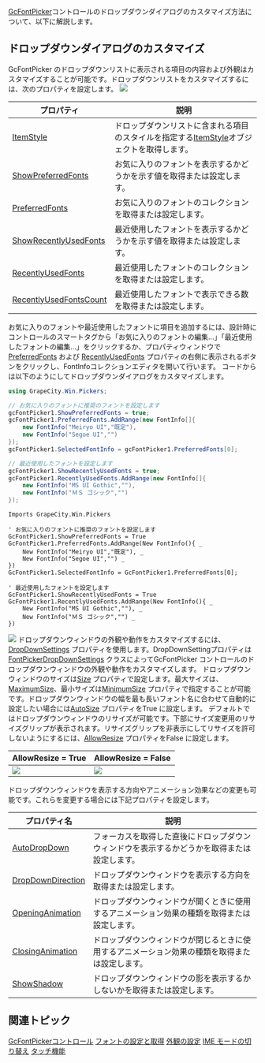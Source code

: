 [GcFontPicker](gcdocsite__documentlink?toc-item-id=e43e4abc-ad96-4c38-a0b2-e51fed3ddd9d)コントロールのドロップダウンダイアログのカスタマイズ方法について、以下に解説します。

## ドロップダウンダイアログのカスタマイズ

GcFontPicker のドロップダウンリストに表示される項目の内容および外観はカスタマイズすることが可能です。ドロップダウンリストをカスタマイズするには、次のプロパティを設定します。
![](/DOCUMENT_SITE_LINK_PREFIX_HERE/document-site-files/images/06fadbb1-c461-433a-b385-ae4966e56069/images/gcfontpicker.dropdownlist.png)

| プロパティ | 説明 |
| ----- | --- |
| [ItemStyle](gcdocsite__documentlink?toc-item-id=0159324c-d1db-4875-991b-0e07ae4adf56) | ドロップダウンリストに含まれる項目のスタイルを指定する[ItemStyle](gcdocsite__documentlink?toc-item-id=98445313-4ace-4d3a-bdcf-72d32769140c)オブジェクトを取得します。 |
| [ShowPreferredFonts](gcdocsite__documentlink?toc-item-id=1fbf2deb-60b6-4de0-9ac5-a428e88f6746) | お気に入りのフォントを表示するかどうかを示す値を取得または設定します。 |
| [PreferredFonts](gcdocsite__documentlink?toc-item-id=a371d9cc-2aae-48f7-a902-40ff34622015) | お気に入りのフォントのコレクションを取得または設定します。 |
| [ShowRecentlyUsedFonts](gcdocsite__documentlink?toc-item-id=ac515fab-d3be-4d1a-ab08-a3aa9d0ec361) | 最近使用したフォントを表示するかどうかを示す値を取得または設定します。 |
| [RecentlyUsedFonts](gcdocsite__documentlink?toc-item-id=e605947e-26b6-4290-a27e-6978e4edfa22) | 最近使用したフォントのコレクションを取得または設定します。 |
| [RecentlyUsedFontsCount](gcdocsite__documentlink?toc-item-id=b613ed8e-5bb5-455e-ba2e-ebfce2dde3ae) | 最近使用したフォントで表示できる数を取得または設定します。 |

お気に入りのフォントや最近使用したフォントに項目を追加するには、設計時にコントロールのスマートタグから「お気に入りのフォントの編集...」「最近使用したフォントの編集...」をクリックするか、プロパティウィンドウで [PreferredFonts](gcdocsite__documentlink?toc-item-id=a371d9cc-2aae-48f7-a902-40ff34622015) および [RecentlyUsedFonts](gcdocsite__documentlink?toc-item-id=e605947e-26b6-4290-a27e-6978e4edfa22) プロパティの右側に表示されるボタンをクリックし、FontInfoコレクションエディタを開いて行います。
コードからは以下のようにしてドロップダウンダイアログをカスタマイズします。

```csharp
using GrapeCity.Win.Pickers;

// お気に入りのフォントに推奨のフォントを設定します
gcFontPicker1.ShowPreferredFonts = true;
gcFontPicker1.PreferredFonts.AddRange(new FontInfo[]{
    new FontInfo("Meiryo UI","既定"),
    new FontInfo("Segoe UI","")
});
gcFontPicker1.SelectedFontInfo = gcFontPicker1.PreferredFonts[0];

// 最近使用したフォントを設定します
gcFontPicker1.ShowRecentlyUsedFonts = true;
gcFontPicker1.RecentlyUsedFonts.AddRange(new FontInfo[]{
    new FontInfo("MS UI Gothic",""),
    new FontInfo("ＭＳ ゴシック","")
});
```

```vbnet
Imports GrapeCity.Win.Pickers

' お気に入りのフォントに推奨のフォントを設定します
GcFontPicker1.ShowPreferredFonts = True
GcFontPicker1.PreferredFonts.AddRange(New FontInfo(){ _
    New FontInfo("Meiryo UI","既定"), _
    New FontInfo("Segoe UI","") _
})
GcFontPicker1.SelectedFontInfo = GcFontPicker1.PreferredFonts[0];

' 最近使用したフォントを設定します
GcFontPicker1.ShowRecentlyUsedFonts = True
GcFontPicker1.RecentlyUsedFonts.AddRange(New FontInfo(){ _
    New FontInfo("MS UI Gothic",""), _
    New FontInfo("ＭＳ ゴシック","") _
})
```

![](/DOCUMENT_SITE_LINK_PREFIX_HERE/document-site-files/images/06fadbb1-c461-433a-b385-ae4966e56069/images/gcfontpicker.preferredfontseditor4.png)
ドロップダウンウィンドウの外観や動作をカスタマイズするには、[DropDownSettings](gcdocsite__documentlink?toc-item-id=079f655d-1765-4779-a579-d273dc40db9d) プロパティを使用します。DropDownSettingプロパティは[FontPickerDropDownSettings](gcdocsite__documentlink?toc-item-id=2dcd45eb-4957-491c-9f26-ef6425b5c060) クラスによってGcFontPicker コントロールのドロップダウンウィンドウの外観や動作をカスタマイズします。
ドロップダウンウィンドウのサイズは[Size](gcdocsite__documentlink?toc-item-id=a9b672d1-8be7-43a7-a2d9-55d9d9e30ca4) プロパティで設定します。最大サイズは、[MaximumSize](gcdocsite__documentlink?toc-item-id=c99ffdf8-84b6-4d96-a56f-37d198d2baba)、最小サイズは[MinimumSize](gcdocsite__documentlink?toc-item-id=9fd45e71-e494-4138-b762-da364fd4a127) プロパティで指定することが可能です。ドロップダウンウィンドウの幅を最も長いフォント名に合わせて自動的に設定したい場合には[AutoSize](gcdocsite__documentlink?toc-item-id=2dcd45eb-4957-491c-9f26-ef6425b5c060) プロパティをTrue に設定します。
デフォルトではドロップダウンウィンドウのリサイズが可能です。下部にサイズ変更用のリサイズグリップが表示されます。リサイズグリップを非表示にしてリサイズを許可しないようにするには、[AllowResize](gcdocsite__documentlink?toc-item-id=ecf01c83-e777-497d-bb24-900c9d7cc584) プロパティをFalse に設定します。

| AllowResize = True | AllowResize = False |
| ------------------ | ------------------- |
| ![](/DOCUMENT_SITE_LINK_PREFIX_HERE/document-site-files/images/06fadbb1-c461-433a-b385-ae4966e56069/images/gccomboframe.allowresize_true.png) | ![](/DOCUMENT_SITE_LINK_PREFIX_HERE/document-site-files/images/06fadbb1-c461-433a-b385-ae4966e56069/images/gccomboframe.allowresize_false.png) |

ドロップダウンウィンドウを表示する方向やアニメーション効果などの変更も可能です。これらを変更する場合には下記プロパティを設定します。

| プロパティ名 | 説明 |
| ------ | --- |
| [AutoDropDown](gcdocsite__documentlink?toc-item-id=1b3af79a-ae3b-48d3-9726-34813821b465) | フォーカスを取得した直後にドロップダウンウィンドウを表示するかどうかを取得または設定します。 |
| [DropDownDirection](gcdocsite__documentlink?toc-item-id=1d09fb35-3bcd-4c81-bc7a-e75fdfbcae99) | ドロップダウンウィンドウを表示する方向を取得または設定します。 |
| [OpeningAnimation](gcdocsite__documentlink?toc-item-id=bad1eaf2-8d2f-4c0d-b575-63a0f511a045) | ドロップダウンウィンドウが開くときに使用するアニメーション効果の種類を取得または設定します。 |
| [ClosingAnimation](gcdocsite__documentlink?toc-item-id=603b2c44-a84e-4a05-8873-d1c1a328c201) | ドロップダウンウィンドウが閉じるときに使用するアニメーション効果の種類を取得または設定します。 |
| [ShowShadow](gcdocsite__documentlink?toc-item-id=dc4f242c-24a8-40f1-bf3e-24d9eed74498) | ドロップダウンウィンドウの影を表示するかしないかを取得または設定します。 |

## 関連トピック

[GcFontPickerコントロール](gcdocsite__documentlink?toc-item-id=a5a23ee3-4400-44e1-a1b7-50e6fd584a7d)
[フォントの設定と取得](gcdocsite__documentlink?toc-item-id=57e75376-8f4d-40ea-912f-01d5ac18d553)
[外観の設定](gcdocsite__documentlink?toc-item-id=1432c54d-a76f-42dc-a537-e5f6912e5615)
[IME モードの切り替え](gcdocsite__documentlink?toc-item-id=d073875c-be5b-49f6-ad57-861b1cb5f9db)
[タッチ機能](gcdocsite__documentlink?toc-item-id=f16eebb7-6a58-498d-a0cc-fad6418d09cc)